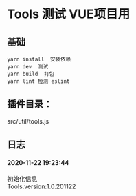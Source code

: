 # Tools 测试 VUE项目用

## 基础
```
yarn install  安装依赖
yarn dev  测试
yarn build  打包
yarn lint 检测 eslint

```
## 插件目录：

src/util/tools.js

## 日志
#### 2020-11-22 19:23:44
初始化信息  
Tools.version:1.0.201122  



